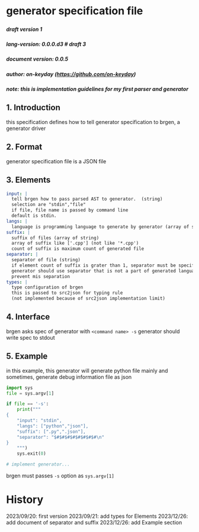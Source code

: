 # generator specification file

#####

##### draft version 1

##### lang-version: 0.0.0.d3 # draft 3

##### document version: 0.0.5

##### author: on-keyday (https://github.com/on-keyday)

##### note: this is implementation guidelines for my first parser and generator

## 1. Introduction

this specification defines how to tell generator specification to brgen, a generator driver

## 2. Format

generator specification file is a JSON file

## 3. Elements

```yaml
input: |
  tell brgen how to pass parsed AST to generator.  (string)
  selection are "stdin","file"
  if file, file name is passed by command line
  default is stdin.
langs: |
  language is programming language to generate by generator (array of string)
suffix: |
  suffix of files (array of string)
  array of suffix like ['.cpp'] (not like '*.cpp')
  count of suffix is maximum count of generated file
separator: |
  separator of file (string)
  if element count of suffix is grater than 1, separator must be specified
  generator should use separator that is not a part of generated language to
  prevent mis separation
types: |
  type configuration of brgen
  this is passed to src2json for typing rule
  (not implemented because of src2json implementation limit)
```

## 4. Interface

brgen asks spec of generator with `<command name> -s`
generator should write spec to stdout

## 5. Example

in this example, this generator will generate python file mainly and
sometimes, generate debug information file as json

```python
import sys
file = sys.argv[1]

if file == '-s':
    print("""
{
    "input": "stdin",
    "langs": ["python","json"],
    "suffix": [".py",".json"],
    "separator": "$#$#$#$#$#$#$#$#\n"
}
    """)
    sys.exit(0)

# implement generator...
```

brgen must passes `-s` option as `sys.argv[1]`

# History

2023/09/20: first version
2023/09/21: add types for Elements
2023/12/26: add document of separator and suffix
2023/12/26: add Example section
